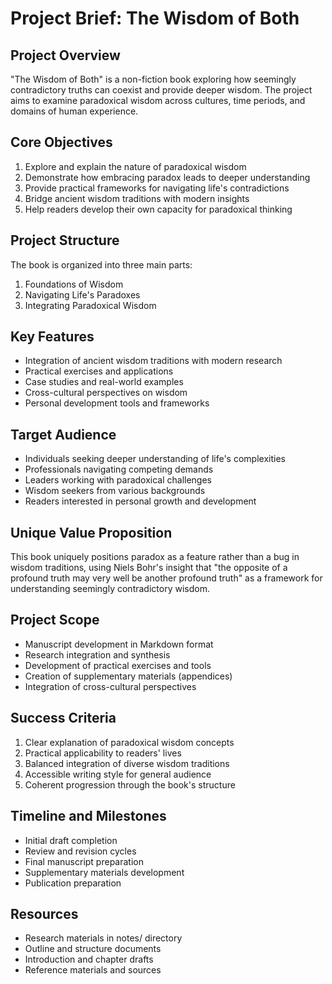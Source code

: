 # Project Brief: The Wisdom of Both

## Project Overview
"The Wisdom of Both" is a non-fiction book exploring how seemingly contradictory truths can coexist and provide deeper wisdom. The project aims to examine paradoxical wisdom across cultures, time periods, and domains of human experience.

## Core Objectives
1. Explore and explain the nature of paradoxical wisdom
2. Demonstrate how embracing paradox leads to deeper understanding
3. Provide practical frameworks for navigating life's contradictions
4. Bridge ancient wisdom traditions with modern insights
5. Help readers develop their own capacity for paradoxical thinking

## Project Structure
The book is organized into three main parts:
1. Foundations of Wisdom
2. Navigating Life's Paradoxes
3. Integrating Paradoxical Wisdom

## Key Features
- Integration of ancient wisdom traditions with modern research
- Practical exercises and applications
- Case studies and real-world examples
- Cross-cultural perspectives on wisdom
- Personal development tools and frameworks

## Target Audience
- Individuals seeking deeper understanding of life's complexities
- Professionals navigating competing demands
- Leaders working with paradoxical challenges
- Wisdom seekers from various backgrounds
- Readers interested in personal growth and development

## Unique Value Proposition
This book uniquely positions paradox as a feature rather than a bug in wisdom traditions, using Niels Bohr's insight that "the opposite of a profound truth may very well be another profound truth" as a framework for understanding seemingly contradictory wisdom.

## Project Scope
- Manuscript development in Markdown format
- Research integration and synthesis
- Development of practical exercises and tools
- Creation of supplementary materials (appendices)
- Integration of cross-cultural perspectives

## Success Criteria
1. Clear explanation of paradoxical wisdom concepts
2. Practical applicability to readers' lives
3. Balanced integration of diverse wisdom traditions
4. Accessible writing style for general audience
5. Coherent progression through the book's structure

## Timeline and Milestones
- Initial draft completion
- Review and revision cycles
- Final manuscript preparation
- Supplementary materials development
- Publication preparation

## Resources
- Research materials in notes/ directory
- Outline and structure documents
- Introduction and chapter drafts
- Reference materials and sources
